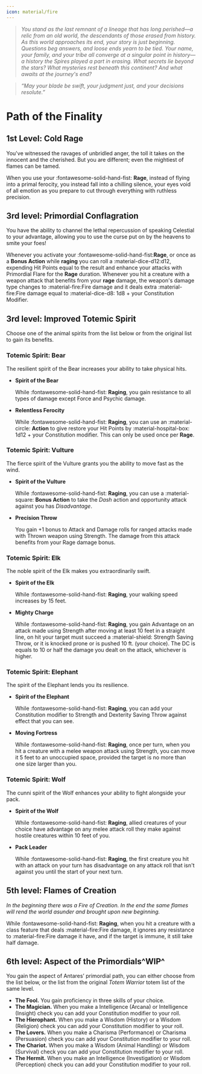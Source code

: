 ```yaml
---
icon: material/fire
---
```


> *You stand as the last remnant of a lineage that has long  perished—a relic from an old world, the descendants of those erased from history. As this world approaches its end, your story is just beginning. Questions beg answers, and loose ends yearn to be tied. Your name, your family, and your tribe all converge at a singular point in history—a history the Spires played a part in erasing. What secrets lie beyond the stars? What mysteries rest beneath this continent? And what awaits at the journey's end?*

> *“May your blade be swift, your judgment just, and your decisions resolute.”*

# Path of the Finality

## 1st Level: Cold Rage

You've witnessed the ravages of unbridled anger, the toll it takes on the innocent and the cherished. But you are different; even the mightiest of flames can be tamed.

When you use your :fontawesome-solid-hand-fist: **Rage**, instead of flying into a primal ferocity, you instead fall into a chilling silence, your eyes void of all emotion as you prepare to cut through everything with ruthless precision.

## 3rd level: Primordial Conflagration

You have the ability to channel the lethal repercussion of speaking Celestial to your advantage, allowing you to use the curse put on by the heavens to smite your foes!

Whenever you activate your :fontawesome-solid-hand-fist:**Rage**, or once as a **Bonus Action** while **raging** you can roll a :material-dice-d12:d12, expending Hit Points equal to the result and enhance your attacks with Primordial Flare for the **Rage** duration. Whenever you hit a creature with a weapon attack that benefits from your **rage** damage, the weapon's damage type changes to :material-fire:Fire damage and it deals extra :material-fire:Fire damage equal to :material-dice-d8: 1d8 + your Constitution Modifier.

## 3rd level: Improved Totemic Spirit

Choose one of the animal spirits from the list below or from the original list to gain its benefits.

### Totemic Spirit: Bear
    
The resilient spirit of the Bear increases your ability to take physical hits.

- **Spirit of the Bear** 

    While :fontawesome-solid-hand-fist: **Raging**, you gain resistance to all types of damage except Force and Psychic damage.

- **Relentless Ferocity** 

    While :fontawesome-solid-hand-fist: **Raging**, you can use an :material-circle: **Action** to give restore your Hit Points by :material-hospital-box: 1d12 + your Constitution modifier. This can only be used once per **Rage**.

### Totemic Spirit: Vulture
    
The fierce spirit of the Vulture grants you the ability to move fast as the wind. 

- **Spirit of the Vulture** 

    While :fontawesome-solid-hand-fist: **Raging**, you can use a :material-square: **Bonus Action** to take the *Dash* action and opportunity attack against you has *Disadvantage*.

- **Precision Throw** 
    
    You gain +1 bonus to Attack and Damage rolls for ranged attacks made with Thrown weapon using Strength. The damage from this attack benefits from your Rage damage bonus.

### Totemic Spirit: Elk

The noble spirit of the Elk makes you extraordinarily swift. 

- **Spirit of the Elk** 

    While :fontawesome-solid-hand-fist: **Raging**, your walking speed increases by 15 feet.

- **Mighty Charge** 

    While :fontawesome-solid-hand-fist: **Raging**, you gain Advantage on an attack made using Strength after moving at least 10 feet in a straight line, on hit your target must succeed a :material-shield: Strength Saving Throw, or it is knocked prone or is pushed 10 ft. (your choice). The DC is equals to 10 or half the damage you dealt on the attack, whichever is higher.

### Totemic Spirit: Elephant

The spirit of the Elephant lends you its resilience. 

- **Spirit of the Elephant** 

    While :fontawesome-solid-hand-fist: **Raging**, you can add your Constitution modifier to Strength and Dexterity Saving Throw against effect that you can see.

- **Moving Fortress** 

    While :fontawesome-solid-hand-fist: **Raging**, once per turn, when you hit a creature with a melee weapon attack using Strength, you can move it 5 feet to an unoccupied space, provided the target is no more than one size larger than you.

### Totemic Spirit: Wolf
    
The cunni spirit of the Wolf enhances your ability to fight alongside your pack. 

- **Spirit of the Wolf** 

    While :fontawesome-solid-hand-fist: **Raging**, allied creatures of your choice have advantage on any melee attack roll they make against hostile creatures within 10 feet of you.

- **Pack Leader**

    While :fontawesome-solid-hand-fist: **Raging**, the first creature you hit with an attack on your turn has disadvantage on any attack roll that isn't against you until the start of your next turn.

## 5th level: Flames of Creation

*In the beginning there was a Fire of Creation. In the end the same flames will rend the world asunder and brought upon new beginning.*

While :fontawesome-solid-hand-fist: **Raging**, when you hit a creature with a class feature that deals :material-fire:Fire damage, it ignores any resistance to :material-fire:Fire damage it have, and if the target is immune, it still take half damage.

## 6th level: Aspect of the Primordials^WIP^

You gain the aspect of Antares’ primordial path, you can either choose from the list below, or the list from the original *Totem Warrior* totem list of the same level.

- **The Fool.** You gain proficiency in three skills of your choice.
- **The Magician.** When you make a Intelligence (Arcana) or Intelligence (Insight) check you can add your Constitution modifier to your roll.
- **The Hierophant.** When you make a Wisdom (History) or a Wisdom (Religion) check you can add your Constitution modifier to your roll.
- **The Lovers.** When you make a Charisma (Performance) or Charisma (Persuasion) check you can add your Constitution modifier to your roll.
- **The Chariot.** When you make a Wisdom (Animal Handling) or Wisdom (Survival) check you can add your Constitution modifier to your roll.
- **The Hermit.** When you make an Intelligence (Investigation) or Wisdom (Perception) check you can add your Constitution modifier to your roll.

